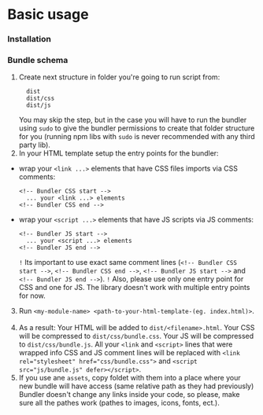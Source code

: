 # Basic usage
### Installation


### Bundle schema

1. Create next structure in folder you're going to run script from:
    ```
      dist
      dist/css
      dist/js
    ```
    You may skip the step, but in the case you will have to run the bundler using `sudo` to give the bundler permissions to create that folder structure for you (running npm libs with `sudo` is never recommended with any third party lib).
&nbsp;
1. In your HTML template setup the entry points for the bundler: 
  - wrap your `<link ...>` elements that have CSS files imports via CSS comments:
    ```
    <!-- Bundler CSS start -->
      ... your <link ...> elements
    <!-- Bundler CSS end -->
    ```
  - wrap your `<script ...>` elements that have JS scripts via JS comments:
    ```
    <!-- Bundler JS start -->
      ... your <script ...> elements
    <!-- Bundler JS end -->
    ```
    `!` Its important to use exact same comment lines (`<!-- Bundler CSS start -->`, `<!-- Bundler CSS end -->`, `<!-- Bundler JS start -->` and `<!-- Bundler JS end -->`).
    `!` Also, please use only one entry point for CSS and one for JS. The library doesn't work with multiple entry points for now.
&nbsp;
3. Run `<my-module-name> <path-to-your-html-template-(eg. index.html)>`.
&nbsp;
4. As a result:
Your HTML will be added to `dist/<filename>.html`.
Your CSS will be compressed to `dist/css/bundle.css`.
Your JS will be compressed to `dist/css/bundle.js`.
All your `<link` and `<script>` lines that were wrapped info CSS and JS comment lines will be replaced with `<link rel="stylesheet" href="css/bundle.css">` and `<script src="js/bundle.js" defer></script>`.
&nbsp;
5. If you use ane `assets`, copy foldet with them into a place where your new bundle will have access (same relative path as they had previously) Bundler doesn't change any links inside your code, so please, make sure all the pathes work (pathes to images, icons, fonts, ect.).
